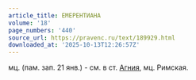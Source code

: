 ```yaml
---
article_title: ЕМЕРЕНТИАНА
volume: '18'
page_numbers: '440'
source_url: https://pravenc.ru/text/189929.html
downloaded_at: '2025-10-13T12:26:57Z'
---
```


мц. (пам. зап. 21 янв.) - см. в ст. [Агния](https://pravenc.ru/text/Агния.html), мц. Римская.
